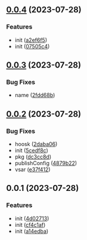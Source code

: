 

## [0.0.4](https://github.com/mater1996/mpx-rs/compare/0.0.3...0.0.4) (2023-07-28)


### Features

* init ([a2ef6f5](https://github.com/mater1996/mpx-rs/commit/a2ef6f59605571a9b4d7aebdd12e3b6d9847b2b2))
* init ([07505c4](https://github.com/mater1996/mpx-rs/commit/07505c4dd3d9dc25d4b9454a21be7373f21913da))

## [0.0.3](https://github.com/mater1996/mpx-rs/compare/0.0.2...0.0.3) (2023-07-28)


### Bug Fixes

* name ([2fdd68b](https://github.com/mater1996/mpx-rs/commit/2fdd68bb3d54959b9c63308fd367e4e185ff4786))

## [0.0.2](https://github.com/mater1996/mpx-rs/compare/0.0.1...0.0.2) (2023-07-28)


### Bug Fixes

* hoosk ([2daba06](https://github.com/mater1996/mpx-rs/commit/2daba062b80671785d431c1c90d160c39184017b))
* init ([5cedf8c](https://github.com/mater1996/mpx-rs/commit/5cedf8cb820be6d98a7944dec0920bdf91fbe93d))
* pkg ([dc3cc8d](https://github.com/mater1996/mpx-rs/commit/dc3cc8db01da78bb3401ab170c805c0711947a6f))
* publishConfig ([4879b22](https://github.com/mater1996/mpx-rs/commit/4879b227f9a1542f63df38ce93dc4725c236755a))
* vsar ([e37f412](https://github.com/mater1996/mpx-rs/commit/e37f41209f746023e10d61a935c39aa8eb78d38c))

## 0.0.1 (2023-07-28)


### Features

* init ([4d02713](https://github.com/mater1996/mpx-rs/commit/4d0271383484421dce12790edf616ec77fac3d1c))
* init ([cf4c1af](https://github.com/mater1996/mpx-rs/commit/cf4c1af2c016f1ac2e50a21446c0db35b0a56a66))
* init ([a14edba](https://github.com/mater1996/mpx-rs/commit/a14edba0cd12d9678aa3445912e3ca83896002d4))